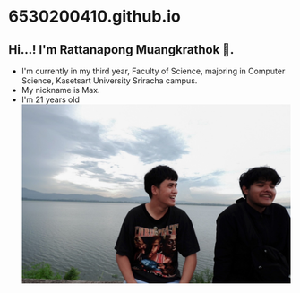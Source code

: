 # 6530200410.github.io
## Hi...! I'm Rattanapong Muangkrathok 👋.
- I'm currently in my third year, Faculty of Science, majoring in Computer Science, Kasetsart University Sriracha campus.
- My nickname is Max. 
- I'm 21 years old
![Rattanapong Muangkrathok](https://github.com/Rattanapong7/6530200410.github.io/blob/main/img/S__5210186.jpg)
